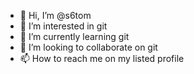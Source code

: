 - 👋 Hi, I’m @s6tom
- 👀 I’m interested in git
- 🌱 I’m currently learning git
- 💞️ I’m looking to collaborate on git
- 📫 How to reach me on my listed profile

<!---
s6tom/s6tom is a ✨ special ✨ repository because its `README.md` (this file) appears on your GitHub profile.
You can click the Preview link to take a look at your changes.
--->
